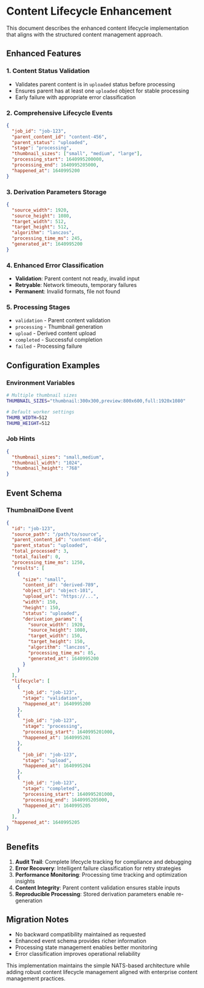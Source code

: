 # Content Lifecycle Enhancement

This document describes the enhanced content lifecycle implementation that aligns with the structured content management approach.

## Enhanced Features

### 1. Content Status Validation
- Validates parent content is in `uploaded` status before processing
- Ensures parent has at least one `uploaded` object for stable processing
- Early failure with appropriate error classification

### 2. Comprehensive Lifecycle Events
```json
{
  "job_id": "job-123",
  "parent_content_id": "content-456",
  "parent_status": "uploaded",
  "stage": "processing",
  "thumbnail_sizes": ["small", "medium", "large"],
  "processing_start": 1640995200000,
  "processing_end": 1640995205000,
  "happened_at": 1640995200
}
```

### 3. Derivation Parameters Storage
```json
{
  "source_width": 1920,
  "source_height": 1080,
  "target_width": 512,
  "target_height": 512,
  "algorithm": "lanczos",
  "processing_time_ms": 245,
  "generated_at": 1640995200
}
```

### 4. Enhanced Error Classification
- **Validation**: Parent content not ready, invalid input
- **Retryable**: Network timeouts, temporary failures
- **Permanent**: Invalid formats, file not found

### 5. Processing Stages
- `validation` - Parent content validation
- `processing` - Thumbnail generation
- `upload` - Derived content upload
- `completed` - Successful completion
- `failed` - Processing failure

## Configuration Examples

### Environment Variables
```bash
# Multiple thumbnail sizes
THUMBNAIL_SIZES="thumbnail:300x300,preview:800x600,full:1920x1080"

# Default worker settings
THUMB_WIDTH=512
THUMB_HEIGHT=512
```

### Job Hints
```json
{
  "thumbnail_sizes": "small,medium",
  "thumbnail_width": "1024",
  "thumbnail_height": "768"
}
```

## Event Schema

### ThumbnailDone Event
```json
{
  "id": "job-123",
  "source_path": "/path/to/source",
  "parent_content_id": "content-456",
  "parent_status": "uploaded",
  "total_processed": 3,
  "total_failed": 0,
  "processing_time_ms": 1250,
  "results": [
    {
      "size": "small",
      "content_id": "derived-789",
      "object_id": "object-101",
      "upload_url": "https://...",
      "width": 150,
      "height": 150,
      "status": "uploaded",
      "derivation_params": {
        "source_width": 1920,
        "source_height": 1080,
        "target_width": 150,
        "target_height": 150,
        "algorithm": "lanczos",
        "processing_time_ms": 85,
        "generated_at": 1640995200
      }
    }
  ],
  "lifecycle": [
    {
      "job_id": "job-123",
      "stage": "validation",
      "happened_at": 1640995200
    },
    {
      "job_id": "job-123",
      "stage": "processing",
      "processing_start": 1640995201000,
      "happened_at": 1640995201
    },
    {
      "job_id": "job-123",
      "stage": "upload",
      "happened_at": 1640995204
    },
    {
      "job_id": "job-123",
      "stage": "completed",
      "processing_start": 1640995201000,
      "processing_end": 1640995205000,
      "happened_at": 1640995205
    }
  ],
  "happened_at": 1640995205
}
```

## Benefits

1. **Audit Trail**: Complete lifecycle tracking for compliance and debugging
2. **Error Recovery**: Intelligent failure classification for retry strategies
3. **Performance Monitoring**: Processing time tracking and optimization insights
4. **Content Integrity**: Parent content validation ensures stable inputs
5. **Reproducible Processing**: Stored derivation parameters enable re-generation

## Migration Notes

- No backward compatibility maintained as requested
- Enhanced event schema provides richer information
- Processing state management enables better monitoring
- Error classification improves operational reliability

This implementation maintains the simple NATS-based architecture while adding robust content lifecycle management aligned with enterprise content management practices.